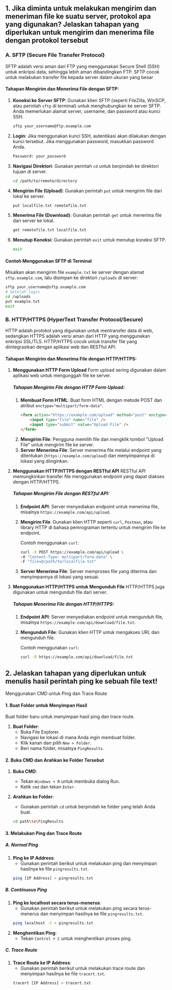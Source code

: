 ## 1. Jika diminta untuk melakukan mengirim dan meneriman file ke suatu server, protokol apa yang digunakan? Jelaskan tahapan yang diperlukan untuk mengirim dan menerima file dengan protokol tersebut
### A. SFTP (Secure File Transfer Protocol)
SFTP adalah versi aman dari FTP yang menggunakan Secure Shell (SSH) untuk enkripsi data, sehingga lebih aman dibandingkan FTP. SFTP cocok untuk melakukan transfer file kepada server dalam ukuran yang besar

#### Tahapan Mengirim dan Menerima File dengan SFTP:
1. **Koneksi ke Server SFTP**: Gunakan klien SFTP (seperti FileZilla, WinSCP, atau perintah `sftp` di terminal) untuk menghubungkan ke server SFTP. Anda memerlukan alamat server, username, dan password atau kunci SSH.
    ```bash
    sftp your_username@ftp.example.com
    ```
2. **Login**: Jika menggunakan kunci SSH, autentikasi akan dilakukan dengan kunci tersebut. Jika menggunakan password, masukkan password Anda.
    ```bash
    Password: your_password
    ```
3. **Navigasi Direktori**: Gunakan perintah `cd` untuk berpindah ke direktori tujuan di server.
    ```bash
    cd /path/to/remote/directory
    ```
4. **Mengirim File (Upload)**: Gunakan perintah `put` untuk mengirim file dari lokal ke server.
    ```bash
    put localfile.txt remotefile.txt
    ```
5. **Menerima File (Download)**: Gunakan perintah `get` untuk menerima file dari server ke lokal.
    ```bash
    get remotefile.txt localfile.txt
    ```
6. **Menutup Koneksi**: Gunakan perintah `exit` untuk menutup koneksi SFTP.
    ```bash
    exit
    ```

#### Contoh Menggunakan SFTP di Terminal
Misalkan akan mengirim file `example.txt` ke server dengan alamat `sftp.example.com`, lalu disimpan ke direktori `/uploads` di server:


```bash
sftp your_username@sftp.example.com
# Setelah login
cd /uploads
put example.txt
exit
```


### B. HTTP/HTTPS (HyperText Transfer Protocol/Secure)
HTTP adalah protokol yang digunakan untuk mentransfer data di web, sedangkan HTTPS adalah versi aman dari HTTP yang menggunakan enkripsi SSL/TLS. HTTP/HTTPS cocok untuk transfer file yang diintegrasikan dengan aplikasi web dan RESTful API.

#### Tahapan Mengirim dan Menerima File dengan HTTP/HTTPS:
1. **Menggunakan HTTP Form Upload**
    Form upload sering digunakan dalam aplikasi web untuk mengunggah file ke server.

    ##### Tahapan Mengirim File dengan HTTP Form Upload:
    1. **Membuat Form HTML**: Buat form HTML dengan metode POST dan atribut `enctype="multipart/form-data"`.
        ```html
        <form action="https://example.com/upload" method="post" enctype="multipart/form-data">
            <input type="file" name="file" />
            <input type="submit" value="Upload File" />
        </form>
        ```
    2. **Mengirim File**: Pengguna memilih file dan mengklik tombol "Upload File" untuk mengirim file ke server.
    3. **Server Menerima File**: Server menerima file melalui endpoint yang ditentukan (`https://example.com/upload`) dan menyimpannya di lokasi yang diinginkan.

2. **Menggunakan HTTP/HTTPS dengan RESTful API**
    RESTful API memungkinkan transfer file menggunakan endpoint yang dapat diakses dengan HTTP/HTTPS.

    ##### Tahapan Mengirim File dengan RESTful API:
    1. **Endpoint API**: Server menyediakan endpoint untuk menerima file, misalnya `https://example.com/api/upload`.
    2. **Mengirim File**: Gunakan klien HTTP seperti `curl`, `Postman`, atau library HTTP di bahasa pemrograman tertentu untuk mengirim file ke endpoint.

        Contoh menggunakan `curl`:
        ```bash
        curl -X POST https://example.com/api/upload \
        -H "Content-Type: multipart/form-data" \
        -F "file=@/path/to/localfile.txt"
        ```

    3. **Server Menerima File**: Server memproses file yang diterima dan menyimpannya di lokasi yang sesuai.

3. **Menggunakan HTTP/HTTPS untuk Mengunduh File**
    HTTP/HTTPS juga digunakan untuk mengunduh file dari server.

    ##### Tahapan Menerima File dengan HTTP/HTTPS:
    1. **Endpoint API**: Server menyediakan endpoint untuk mengunduh file, misalnya `https://example.com/api/download/file.txt`.
    2. **Mengunduh File**: Gunakan klien HTTP untuk mengakses URL dan mengunduh file.

        Contoh menggunakan `curl`:
        ```bash
        curl -O https://example.com/api/download/file.txt
        ```


## 2. Jelaskan tahapan yang diperlukan untuk menulis hasil perintah ping ke sebuah file text!
Menggunakan CMD untuk Ping dan Trace Route

#### 1. Buat Folder untuk Menyimpan Hasil
Buat folder baru untuk menyimpan hasil ping dan trace route.

1. **Buat Folder**: 
    - Buka File Explorer.
    - Navigasi ke lokasi di mana Anda ingin membuat folder.
    - Klik kanan dan pilih `New > Folder`.
    - Beri nama folder, misalnya `PingResults`.

#### 2. Buka CMD dan Arahkan ke Folder Tersebut
1. **Buka CMD**: 
    - Tekan `Windows + R` untuk membuka dialog Run.
    - Ketik `cmd` dan tekan `Enter`.

2. **Arahkan ke Folder**:
    - Gunakan perintah `cd` untuk berpindah ke folder yang telah Anda buat.
    ```bash
    cd path\to\PingResults
    ```

#### 3. Melakukan Ping dan Trace Route
##### A. Normal Ping
1. **Ping ke IP Address**:
    - Gunakan perintah berikut untuk melakukan ping dan menyimpan hasilnya ke file `pingresults.txt`.
    ```bash
    ping [IP Address] > pingresults.txt
    ```

##### B. Continuous Ping
1. **Ping ke localhost secara terus-menerus**:
    - Gunakan perintah berikut untuk melakukan ping secara terus-menerus dan menyimpan hasilnya ke file `pingresults.txt`.
    ```bash
    ping localhost -t > pingresults.txt
    ```
2. **Menghentikan Ping**:
    - Tekan `Control + C` untuk menghentikan proses ping.

##### C. Trace Route
1. **Trace Route ke IP Address**:
    - Gunakan perintah berikut untuk melakukan trace route dan menyimpan hasilnya ke file `tracert.txt`.
    ```bash
    tracert [IP Address] > tracert.txt
    ```

